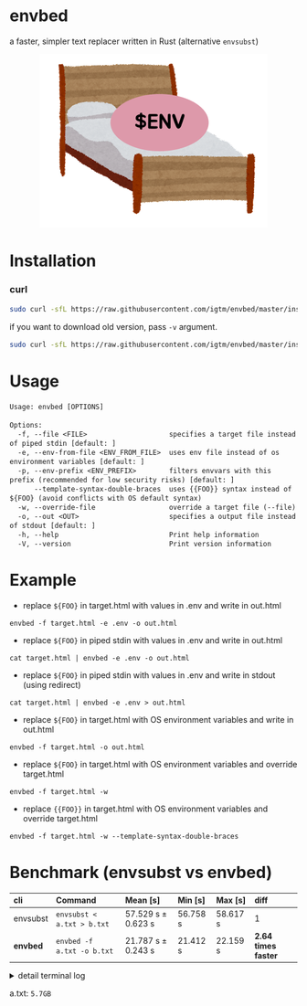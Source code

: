 # envbed

a faster, simpler text replacer written in Rust (alternative `envsubst`)

<p align="center">
  <img src="./docs/envbed.png">
</p>

# Installation

### curl

```sh
sudo curl -sfL https://raw.githubusercontent.com/igtm/envbed/master/install.sh | sudo sh -s -- -b=/usr/local/bin
```

if you want to download old version, pass `-v` argument.

```sh
sudo curl -sfL https://raw.githubusercontent.com/igtm/envbed/master/install.sh | sudo sh -s -- -b=/usr/local/bin -v=v0.0.1
```

# Usage

```
Usage: envbed [OPTIONS]

Options:
  -f, --file <FILE>                    specifies a target file instead of piped stdin [default: ]
  -e, --env-from-file <ENV_FROM_FILE>  uses env file instead of os environment variables [default: ]
  -p, --env-prefix <ENV_PREFIX>        filters envvars with this prefix (recommended for low security risks) [default: ]
      --template-syntax-double-braces  uses {{FOO}} syntax instead of ${FOO} (avoid conflicts with OS default syntax)
  -w, --override-file                  override a target file (--file)
  -o, --out <OUT>                      specifies a output file instead of stdout [default: ]
  -h, --help                           Print help information
  -V, --version                        Print version information
```

# Example

- replace `${FOO}` in target.html with values in .env and write in out.html

```shell
envbed -f target.html -e .env -o out.html
```

- replace `${FOO}` in piped stdin with values in .env and write in out.html

```shell
cat target.html | envbed -e .env -o out.html
```

- replace `${FOO}` in piped stdin with values in .env and write in stdout (using redirect)

```shell
cat target.html | envbed -e .env > out.html
```

- replace `${FOO}` in target.html with OS environment variables and write in out.html

```shell
envbed -f target.html -o out.html
```

- replace `${FOO}` in target.html with OS environment variables and override target.html

```shell
envbed -f target.html -w
```

- replace `{{FOO}}` in target.html with OS environment variables and override target.html

```shell
envbed -f target.html -w --template-syntax-double-braces
```

# Benchmark (envsubst vs envbed)

| cli        | Command                    | Mean [s]           | Min [s]  | Max [s]  | diff                  |
| :--------- | :------------------------- | :----------------- | :------- | :------- | :-------------------- |
| envsubst   | `envsubst < a.txt > b.txt` | 57.529 s ± 0.623 s | 56.758 s | 58.617 s | 1                     |
| **envbed** | `envbed -f a.txt -o b.txt` | 21.787 s ± 0.243 s | 21.412 s | 22.159 s | **2.64 times faster** |

<details>
<summary>detail terminal log</summary>

```shell
$ hyperfine --warmup 3 'envsubst < a.txt > b.txt'
Benchmark 1: envsubst < a.txt > b.txt
  Time (mean ± σ):     57.529 s ±  0.623 s    [User: 51.381 s, System: 5.908 s]
  Range (min … max):   56.758 s … 58.617 s    10 runs


$ hyperfine --warmup 3 'envbed -f a.txt -o b.txt'
Benchmark 1: envbed -f a.txt -o b.txt
  Time (mean ± σ):     21.787 s ±  0.243 s    [User: 16.008 s, System: 5.510 s]
  Range (min … max):   21.412 s … 22.159 s    10 runs
```

</details>

a.txt: `5.7GB`
